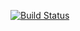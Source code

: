 [![Build Status](https://travis-ci.org/vuo/conan-ld64.svg?branch=master)](https://travis-ci.org/vuo/conan-ld64)
